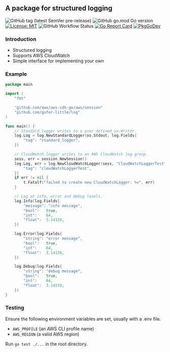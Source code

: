 ## A package for structured logging

![GitHub tag (latest SemVer pre-release)](https://img.shields.io/github/v/tag/gofor-little/log?include_prereleases)
![GitHub go.mod Go version](https://img.shields.io/github/go-mod/go-version/gofor-little/log)
[![License: MIT](https://img.shields.io/badge/License-MIT-yellow.svg)](https://raw.githubusercontent.com/gofor-little/log/main/LICENSE)
![GitHub Workflow Status](https://img.shields.io/github/workflow/status/gofor-little/log/CI)
[![Go Report Card](https://goreportcard.com/badge/github.com/gofor-little/log)](https://goreportcard.com/report/github.com/gofor-little/log)
[![PkgGoDev](https://pkg.go.dev/badge/github.com/gofor-little/log)](https://pkg.go.dev/github.com/gofor-little/log)

### Introduction
* Structured logging
* Supports AWS CloudWatch
* Simple interface for implementing your own

### Example
```go
package main

import (
	"fmt"

    "github.com/aws/aws-sdk-go/aws/session"
    "github.com/gofor-little/log"
)

func main() {
    // Standard logger writes to a user defined io.Writer.
	log.Log = log.NewStandardLogger(os.Stdout, log.Fields{
		"tag": "standard_logger",
    })

    // CloudWatch logger writes to an AWS CloudWatch log group.
    sess, err = session.NewSession()
    log.Log, err = log.NewCloudWatchLogger(sess, "CloudWatchLoggerTest", log.Fields{
		"tag": "cloudWatchLoggerTest",
	})
	if err != nil {
		t.Fatalf("failed to create new CloudWatchLogger: %v", err)
	}

    // Log at info, error and debug levels.
    log.Info(log.Fields{
		"message": "info message",
		"bool":   true,
		"int":    64,
		"float":  3.14159,
    })

	log.Error(log.Fields{
		"string": "error message",
		"bool":   true,
		"int":    64,
		"float":  3.14159,
	})

	log.Debug(log.Fields{
		"string": "debug message",
		"bool":   true,
		"int":    64,
		"float":  3.14159,
	})
}
```

### Testing
Ensure the following environment variables are set, usually with a .env file.
* ```AWS_PROFILE``` (an AWS CLI profile name)
* ```AWS_REGION``` (a valid AWS region)

Run ```go test ./...``` in the root directory.